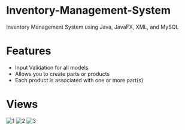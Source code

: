 # Inventory-Management-System
Inventory Management System using Java, JavaFX, XML, and MySQL

# Features
- Input Validation for all models
- Allows you to create parts or products
- Each product is associated with one or more part(s)

# Views
![1](https://i.imgur.com/0sCEAng.png)
![2](https://i.imgur.com/v6PtOlL.png)
![3](https://i.imgur.com/tf63yqN.png)
